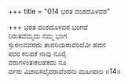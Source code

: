 +++
title = "014 ಭರತ ವಂಶದೊಳವರ"

+++
ಭರತ ವಂಶದೊಳವರ ಭಂಗವೆ  
ನಿರುತವೆಮ್ಮದು ನಮ್ಮ ಭಂಗ  
ಸ್ಫುರಣವವರದು ತಾವರಿಯರಾವರಿವೆವೀ ಹದನ   
ಪರರ ಕಲಹಕೆ ನಾವು ನೂರೈ  
ವರುಗಳಂತಃಕಲಹಕದು ನೂ  
ರ್ವರು ವಿಚಾರಿಸಲೈವರಾವೆಂದನು ಮಹೀಪಾಲ      ॥14॥